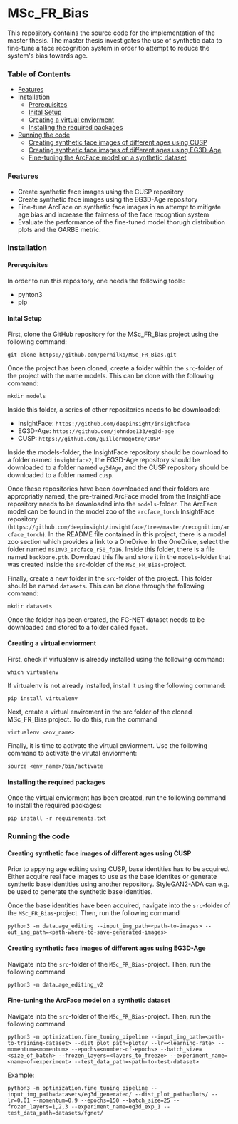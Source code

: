 # MSc_FR_Bias

This repository contains the source code for the implementation of the master thesis. The master thesis investigates the use of synthetic data to fine-tune a face recognition system in order to attempt to reduce the system's bias towards age. 

### Table of Contents
- [Features](#features)
- [Installation](#installation)
  - [Prerequisites](#prerequisites)
  - [Inital Setup](#inital-setup)
  - [Creating a virtual enviorment](#creating-a-virtual-enviorment)
  - [Installing the required packages](#installing-the-required-packages)
- [Running the code](#running-the-code)
    - [Creating synthetic face images of different ages using CUSP](#creating-synthetic-face-images-of-different-ages-using-cusp)
    - [Creating synthetic face images of different ages using EG3D-Age](#creating-synthetic-face-images-of-different-ages-using-eg3d-age)
    - [Fine-tuning the ArcFace model on a synthetic dataset](#fine-tuning-the-arcface-model-on-a-synthetic-dataset)

### Features

* Create synthetic face images using the CUSP repository
* Create synthetic face images using the EG3D-Age repository
* Fine-tune ArcFace on synthetic face images in an attempt to mitigate age bias and increase the fairness of the face recogntion system
* Evaluate the performance of the fine-tuned model thorugh distribution plots and the GARBE metric.

### Installation

#### Prerequisites
In order to run this repository, one needs the following tools:

* pyhton3
* pip 

#### Inital Setup
First, clone the GitHub repository for the MSc_FR_Bias project using the following command:

```
git clone https://github.com/pernilko/MSc_FR_Bias.git
```

Once the project has been cloned, create a folder within the `src`-folder of the project with the name models. This can be done with the following command:

```
mkdir models
```

Inside this folder, a series of other repositories needs to be downloaded:
* InsightFace: `https://github.com/deepinsight/insightface`
* EG3D-Age: `https://github.com/johndoe133/eg3d-age`
* CUSP: `https://github.com/guillermogotre/CUSP`

Inside the models-folder, the InsightFace repository should be download to a folder named `insightface2`, the EG3D-Age repository should be downloaded to a folder named `eg3dAge`, and the CUSP repository should be downloaded to a folder named `cusp`.

Once these repositories have been downloaded and their folders are appropriatly named, the pre-trained ArcFace model from the InsightFace repository needs to be downloaded into the `models`-folder. The ArcFace model can be found in the model zoo of the `arcface_torch` InsightFace repository (`https://github.com/deepinsight/insightface/tree/master/recognition/arcface_torch`). In the README file contained in this project, there is a model zoo section which provides a link to a OneDrive. In the OneDrive, select the folder named `ms1mv3_arcface_r50_fp16`. Inside this folder, there is a file named `backbone.pth`. Download this file and store it in the `models`-folder that was created inside the `src`-folder of the `MSc_FR_Bias`-project.


Finally, create a new folder in the `src`-folder of the project. This folder should be named `datasets`. This can be done through the following command:
```
mkdir datasets
```

Once the folder has been created, the FG-NET dataset needs to be downloaded and stored to a folder called `fgnet`. 

#### Creating a virtual enviorment

First, check if virtualenv is already installed using the following command:

```
which virtualenv
```

If virtualenv is not already installed, install it using the following command:

```
pip install virtualenv
```

Next, create a virtual enviroment in the src folder of the cloned MSc_FR_Bias project. To do this, run the command 

```
virtualenv <env_name>
```

Finally, it is time to activate the virtual enviorment. Use the following command to activate the virutal enviorment:

```
source <env_name>/bin/activate
```

#### Installing the required packages
Once the virtual enviorment has been created, run the following command to install the required packages:

```
pip install -r requirements.txt
```

### Running the code

#### Creating synthetic face images of different ages using CUSP
Prior to appying age editing using CUSP, base identities has to be acquired. Either acquire real face images to use as the base identites or generate synthetic base identities using another repository. StyleGAN2-ADA can e.g. be used to generate the synthetic base identities. 

Once the base identities have been acquired, navigate into the `src`-folder of the `MSc_FR_Bias`-project. Then, run the following command

```
python3 -m data.age_editing --input_img_path=<path-to-images> --out_img_path=<path-where-to-save-generated-images>
```


#### Creating synthetic face images of different ages using EG3D-Age
Navigate into the `src`-folder of the `MSc_FR_Bias`-project. Then, run the following command

```
python3 -m data.age_editing_v2
```

#### Fine-tuning the ArcFace model on a synthetic dataset

Navigate into the `src`-folder of the `MSc_FR_Bias`-project. Then, run the following command

```
python3 -m optimization.fine_tuning_pipeline --input_img_path=<path-to-training-dataset> --dist_plot_path=plots/ --lr=<learning-rate> --momentum=<momentum> --epochs=<number-of-epochs> --batch_size=<size_of_batch> --frozen_layers=<layers_to_freeze> --experiment_name=<name-of-experiment> --test_data_path=<path-to-test-dataset>
```



Example: 
```
python3 -m optimization.fine_tuning_pipeline --input_img_path=datasets/eg3d_generated/ --dist_plot_path=plots/ --lr=0.01 --momentum=0.9 --epochs=150 --batch_size=25 --frozen_layers=1,2,3 --experiment_name=eg3d_exp_1 --test_data_path=datasets/fgnet/
```



